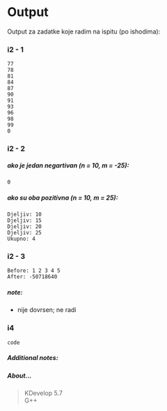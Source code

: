 # Output
Output za zadatke koje radim na ispitu (po ishodima):
### i2 - 1
```
77
78
81
84
87
90
91
93
96
98
99
0
```
### i2 - 2
##### ako je jedan negartivan (n = 10, m = -25):
```
0
```
##### ako su oba pozitivna (n = 10, m = 25):
```
Djeljiv: 10
Djeljiv: 15
Djeljiv: 20
Djeljiv: 25
Ukupno: 4
```
### i2 - 3
```
Before: 1 2 3 4 5
After: -50718640
```
##### note:
- nije dovrsen; ne radi
### i4
```
code
```
##### Additional notes:
##### About...
> KDevelop 5.7\
> G++
